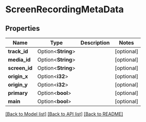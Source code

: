 # ScreenRecordingMetaData

## Properties

Name | Type | Description | Notes
------------ | ------------- | ------------- | -------------
**track_id** | Option<**String**> |  | [optional]
**media_id** | Option<**String**> |  | [optional]
**screen_id** | Option<**String**> |  | [optional]
**origin_x** | Option<**i32**> |  | [optional]
**origin_y** | Option<**i32**> |  | [optional]
**primary** | Option<**bool**> |  | [optional]
**main** | Option<**bool**> |  | [optional]

[[Back to Model list]](../README.md#documentation-for-models) [[Back to API list]](../README.md#documentation-for-api-endpoints) [[Back to README]](../README.md)


